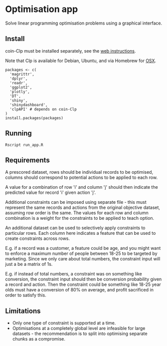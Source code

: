 # Optimisation app

Solve linear programming optimisation problems using a graphical interface.

## Install

coin-Clp must be installed separately, see the [web
instructions](https://projects.coin-or.org/Clp).

Note that Clp is available for Debian, Ubuntu, and via Homebrew for
[OSX](https://github.com/coin-or-tools/homebrew-coinor).

```{r}
packages <- c(
  'magrittr',
  'dplyr',
  'readr',
  'ggplot2',
  'plotly',
  'DT',
  'shiny',
  'shinydashboard',
  'clpAPI' # depends on coin-Clp
)
install.packages(packages)
```

## Running

```{bash}
Rscript run_app.R
```

## Requirements

A prescored dataset, rows should be individual records to be optimised, columns
should correspond to potential actions to be applied to each row.

A value for a combination of row 'i' and column 'j' should then indicate the
predicted value for record 'i' given action 'j'.

Additional constraints can be imposed using separate file - this must represent
the same records and actions from the original objective dataset, assuming row
order is the same. The values for each row and column combination is a weight
for the constraints to be applied to teach option.

An additional dataset can be used to selectively apply constraints to
particular rows. Each column here indicates a feature that can be used to
create constraints across rows.

E.g. if a record was a customer, a feature could be age, and you might want to
enforce a maximum number of people between 18-25 to be targeted by marketing.
Since we only care about total numbers, the constraint input will just a be a
matrix of 1s.

E.g. if instead of total numbers, a constraint was on something like conversion,
the constraint input should then be conversion probability given a record and
action. Then the constraint could be something like 18-25 year olds must have a
conversion of 80% on average, and profit sacrificed in order to satisfy this.

## Limitations

* Only one type of constraint is supported at a time.
* Optimisations at a completely global level are infeasible for large datasets -
the recommendation is to split into optimising separate chunks as a compromise.
